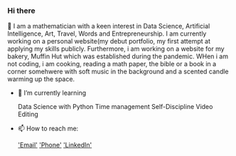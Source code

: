 ### Hi there 

👋 I am a mathematician with a keen interest in Data Science, Artificial Intelligence, Art, Travel, Words and Entrepreneurship. I am currently working on a personal website(my debut portfolio, my first attempt at applying my skills publicly. Furthermore, i am working on a website for my bakery, Muffin Hut which was established during the pandemic. WHen i am not coding, i am cooking, reading a math paper, the bible or a book in a corner somehwere with soft music in the background and a scented candle warming up the space. 


- 🌱 I’m currently learning 

  Data Science with Python
  Time management
  Self-Discipline
  Video Editing
      
   
- 📫 How to reach me:

   ['Email'](apondioti@gmail.com)
   ['Phone'](+254771468966)
   ['LinkedIn'](https://www.linkedin.com/mwlite/in/apondi-otieno/)


